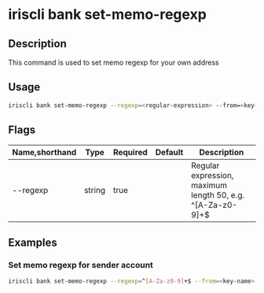 # iriscli bank set-memo-regexp

## Description

This command is used to set memo regexp for your own address

## Usage

```bash
iriscli bank set-memo-regexp --regexp=<regular-expression> --from=<key-name> --fee=<native-fee> --chain-id=<chain-id>
```

## Flags

| Name,shorthand   | Type   | Required | Default               | Description                                                  |
| ---------------- | ------ | -------- | --------------------- | ------------------------------------------------------------ |
| --regexp         | string | true     |                       | Regular expression, maximum length 50, e.g. ^[A-Za-z0-9]+$   |

## Examples

### Set memo regexp for sender account

```bash
iriscli bank set-memo-regexp --regexp=^[A-Za-z0-9]+$ --from=<key-name> --fee=0.3iris --chain-id=irishub
```
